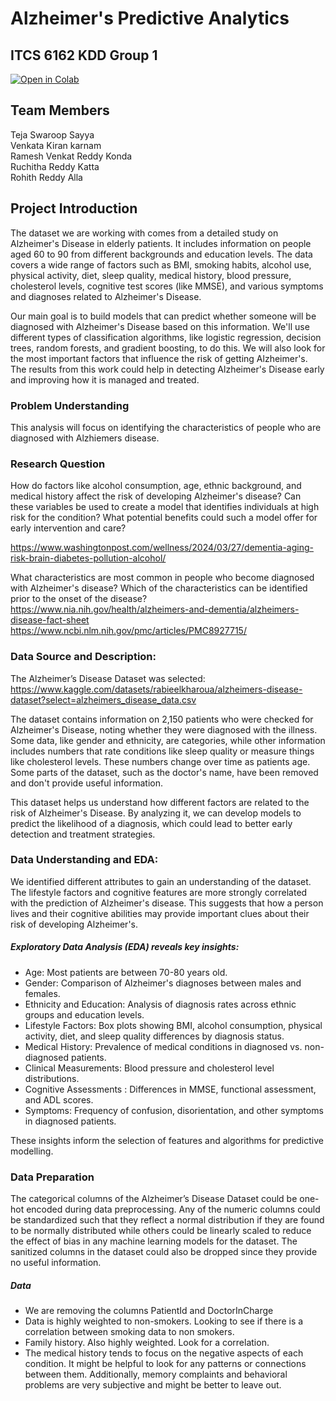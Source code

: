 # Alzheimer's Predictive Analytics
## ITCS 6162 KDD Group 1


[![Open in Colab](https://colab.research.google.com/assets/colab-badge.svg)](https://colab.research.google.com/drive/1G-9fGd6_507aWwMgHHmE1JI2cSEnG-Ht?usp=sharing)

## Team Members
Teja Swaroop Sayya<br>
Venkata Kiran karnam<br>
Ramesh Venkat Reddy Konda<br>
Ruchitha Reddy Katta<br>
Rohith Reddy Alla<br>


## Project Introduction 
The dataset we are working with comes from a detailed study on Alzheimer's Disease in elderly patients. It includes information on people aged 60 to 90 from different backgrounds and education levels. The data covers a wide range of factors such as BMI, smoking habits, alcohol use, physical activity, diet, sleep quality, medical history, blood pressure, cholesterol levels, cognitive test scores (like MMSE), and various symptoms and diagnoses related to Alzheimer's Disease.

Our main goal is to build models that can predict whether someone will be diagnosed with Alzheimer's Disease based on this information. We'll use different types of classification algorithms, like logistic regression, decision trees, random forests, and gradient boosting, to do this. We will also look for the most important factors that influence the risk of getting Alzheimer's. The results from this work could help in detecting Alzheimer's Disease early and improving how it is managed and treated.

### Problem Understanding
This analysis will focus on identifying the characteristics of people who are diagnosed with Alzhiemers disease.

### Research Question
How do factors like alcohol consumption, age, ethnic background, and medical history affect the risk of developing Alzheimer's disease? Can these variables be used to create a model that identifies individuals at high risk for the condition? What potential benefits could such a model offer for early intervention and care?

https://www.washingtonpost.com/wellness/2024/03/27/dementia-aging-risk-brain-diabetes-pollution-alcohol/

What characteristics are most common in people who become diagnosed with Alzheimer's disease?
Which of the characteristics can be identified prior to the onset of the disease?
https://www.nia.nih.gov/health/alzheimers-and-dementia/alzheimers-disease-fact-sheet https://www.ncbi.nlm.nih.gov/pmc/articles/PMC8927715/

### Data Source and Description:

The Alzheimer’s Disease Dataset was selected:
https://www.kaggle.com/datasets/rabieelkharoua/alzheimers-disease-dataset?select=alzheimers_disease_data.csv

The dataset contains information on 2,150 patients who were checked for Alzheimer's Disease, noting whether they were diagnosed with the illness. Some data, like gender and ethnicity, are categories, while other information includes numbers that rate conditions like sleep quality or measure things like cholesterol levels. These numbers change over time as patients age. Some parts of the dataset, such as the doctor's name, have been removed and don't provide useful information.

This dataset helps us understand how different factors are related to the risk of Alzheimer's Disease. By analyzing it, we can develop models to predict the likelihood of a diagnosis, which could lead to better early detection and treatment strategies.


### Data Understanding and EDA:
We identified different attributes to gain an understanding of the dataset. 
The lifestyle factors and cognitive features are more strongly correlated with the prediction of Alzheimer's disease.
This suggests that how a person lives and their cognitive abilities may provide important clues about their risk of developing Alzheimer's.

##### Exploratory Data Analysis (EDA) reveals key insights:
- Age: Most patients are between 70-80 years old. 
- Gender: Comparison of Alzheimer's diagnoses between males and females.
- Ethnicity and Education: Analysis of diagnosis rates across ethnic groups and education levels.
- Lifestyle Factors: Box plots showing BMI, alcohol consumption, physical activity, diet, and sleep quality differences by diagnosis status.
- Medical History: Prevalence of medical conditions in diagnosed vs. non-diagnosed patients.
- Clinical Measurements: Blood pressure and cholesterol level distributions.
- Cognitive Assessments : Differences in MMSE, functional assessment, and ADL scores.
- Symptoms: Frequency of confusion, disorientation, and other symptoms in diagnosed patients.

These insights inform the selection of features and algorithms for predictive modelling. 




### Data Preparation
The categorical columns of the Alzheimer’s Disease Dataset could be one-hot encoded during data preprocessing. Any of the numeric columns could be standardized such that they reflect a normal distribution if they are found to be normally distributed while others could be linearly scaled to reduce the effect of bias in any machine learning models for the dataset. The sanitized columns in the dataset could also be dropped since they provide no useful information.

##### Data  
- We are removing the columns PatientId and DoctorInCharge
- Data is highly weighted to non-smokers. Looking to see if there is a correlation between smoking data to non smokers.
- Family history. Also highly weighted.  Look for a correlation.
- The medical history tends to focus on the negative aspects of each condition. It might be helpful to look for any patterns or connections between them. Additionally, memory complaints and behavioral problems are very subjective and might be better to leave out.


